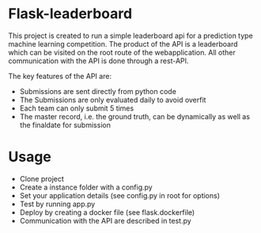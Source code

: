 # Flask-leaderboard

This project is created to run a simple leaderboard api for a prediction type machine learning competition. The product of the API is a leaderboard which can be visited on the root route of the webapplication. All other communication with the API is done through a rest-API.

The key features of the API are:

* Submissions are sent directly from python code
* The Submissions are only evaluated daily to avoid overfit 
* Each team can only submit 5 times
* The master record, i.e. the ground truth, can be dynamically as well as the finaldate for submission

# Usage

* Clone project
* Create a instance folder with a config.py
* Set your application details (see config.py in root for options)
* Test by running app.py
* Deploy by creating a docker file (see flask.dockerfile)
* Communication with the API are described in test.py
